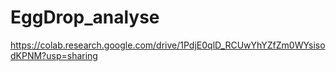 # EggDrop_analyse
https://colab.research.google.com/drive/1PdjE0qlD_RCUwYhYZfZm0WYsisodKPNM?usp=sharing
